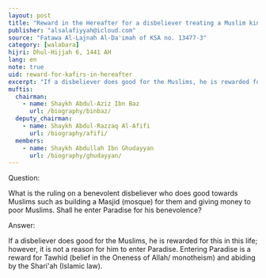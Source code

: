 ```yaml
---
layout: post
title: "Reward in the Hereafter for a disbeliever treating a Muslim kindly"
publisher: "alsalafiyyah@icloud.com"
source: "Fatawa Al-Lajnah Al-Da'imah of KSA no. 13477-3"
category: [walabara]
hijri: Dhul-Hijjah 6, 1441 AH
lang: en
note: true
uid: reward-for-kafirs-in-hereafter
excerpt: "If a disbeliever does good for the Muslims, he is rewarded for this in this life; however, it is not a reason for him to enter Paradise."
muftis:
  chairman: 
    - name: Shaykh Abdul-Aziz Ibn Baz
      url: /biography/binbaz/
  deputy_chairman:
    - name: Shaykh Abdul-Razzaq Al-Afifi
      url: /biography/afifi/
  members: 
    - name: Shaykh Abdullah Ibn Ghudayyan
      url: /biography/ghudayyan/
---
```


Question: 

What is the ruling on a benevolent disbeliever who does good towards Muslims such as building a Masjid (mosque) for them and giving money to poor Muslims. Shall he enter Paradise for his benevolence?

Answer:

If a disbeliever does good for the Muslims, he is rewarded for this in this life; however, it is not a reason for him to enter Paradise. Entering Paradise is a reward for Tawhid (belief in the Oneness of Allah/ monotheism) and abiding by the Shari'ah (Islamic law).
